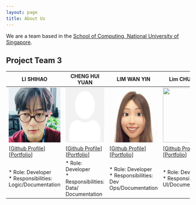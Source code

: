 ```yaml
---
layout: page
title: About Us
---
```


We are a team based in the [School of Computing, National University of Singapore](http://www.comp.nus.edu.sg).


## Project Team 3


| LI SHIHAO                                                                     | CHENG HUI YUAN                                                                        | LIM WAN YIN                                                                     | Lim CHUN YONG                                                                            |
|-------------------------------------------------------------------------------|---------------------------------------------------------------------------------------|---------------------------------------------------------------------------------|------------------------------------------------------------------------------------------|
| <img src="images/l-shihao.png" height="150">                                  | <img src="images/chenghuiyuan.png" height="150">                                      | <img src="images/yinyin377.png" height="150">                                   | <img src="https://avatars.githubusercontent.com/u/45939235?v=4" width="150" height="150">|                            |
| [[Github Profile](http://github.com/l-shihao)][[Portfolio](team/l-shihao.md)] | [[Github Profile](http://github.com/chenghuiyuan)][[Portfolio](team/chenghuiyuan.md)] | [[Github Profile](http://github.com/yinyin377)][[Portfolio](team/yinyin377.md)] | [[Github Profile](http://github.com/jr-mojito)][[Portfolio](team/jr-mojito.md)]          |
| * Role: Developer <br> * Responsibilities: Logic/Documentation                | * Role: Developer <br> * Responsibilities: Data/ Documentation                        | * Role: Developer <br> * Responsibilities: Dev Ops/Documentation                | * Role: Developer <br> * Responsibilities: UI/Documentation                              |





